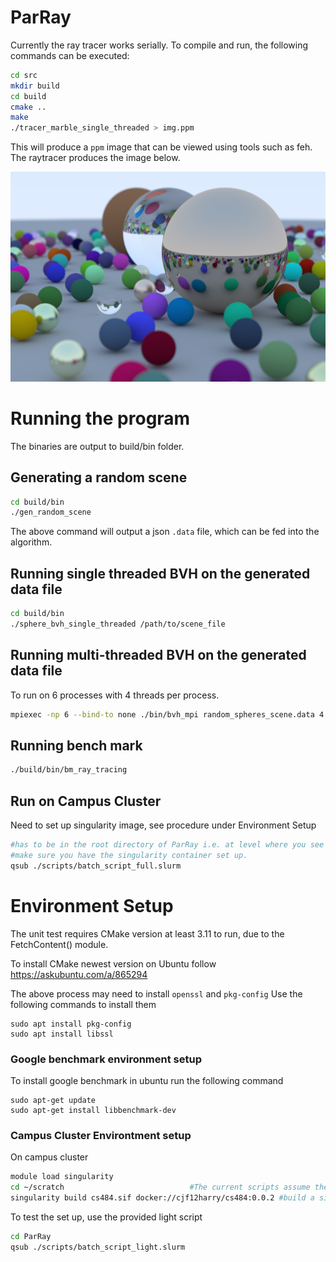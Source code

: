 # ParRay
Currently the ray tracer works serially. 
To compile and run, the following commands can be executed:
```bash
cd src
mkdir build
cd build
cmake ..
make
./tracer_marble_single_threaded > img.ppm
```
This will produce a ```ppm``` image that can be viewed using tools such as feh. The raytracer produces the image below.

![Image produced by the ray tracer](img.png)

# Running the program
The binaries are output to build/bin folder.
## Generating a random scene
```bash
cd build/bin
./gen_random_scene
```
The above command will output a json ```.data``` file, which can be fed into the algorithm.
## Running single threaded BVH on the generated data file
```bash
cd build/bin
./sphere_bvh_single_threaded /path/to/scene_file
```
## Running multi-threaded BVH on the generated data file
To run on 6 processes with 4 threads per process.
```bash 
mpiexec -np 6 --bind-to none ./bin/bvh_mpi random_spheres_scene.data 4 > img.ppm
```
## Running bench mark
```bash
./build/bin/bm_ray_tracing
```

## Run on Campus Cluster
Need to set up singularity image, see procedure under Environment Setup
```bash
#has to be in the root directory of ParRay i.e. at level where you see ./src, ./README.md
#make sure you have the singularity container set up.
qsub ./scripts/batch_script_full.slurm
```

# Environment Setup
The unit test requires CMake version at least 3.11 to run, due to the FetchContent() module.

To install CMake newest version on Ubuntu follow 
https://askubuntu.com/a/865294

The above process may need to install ```openssl``` and ```pkg-config```
Use the following commands to install them
```
sudo apt install pkg-config
sudo apt install libssl
``` 

### Google benchmark environment setup
To install google benchmark in ubuntu run the following command
```
sudo apt-get update
sudo apt-get install libbenchmark-dev
```

### Campus Cluster Environtment setup
On campus cluster
```bash
module load singularity
cd ~/scratch 						    #The current scripts assume the singularity container is in ~/scratch
singularity build cs484.sif docker://cjf12harry/cs484:0.0.2 #build a singularity container from docker image, we cannot reuse the course container due to old cmake version
```

To test the set up, use the provided light script

```bash
cd ParRay
qsub ./scripts/batch_script_light.slurm
```

